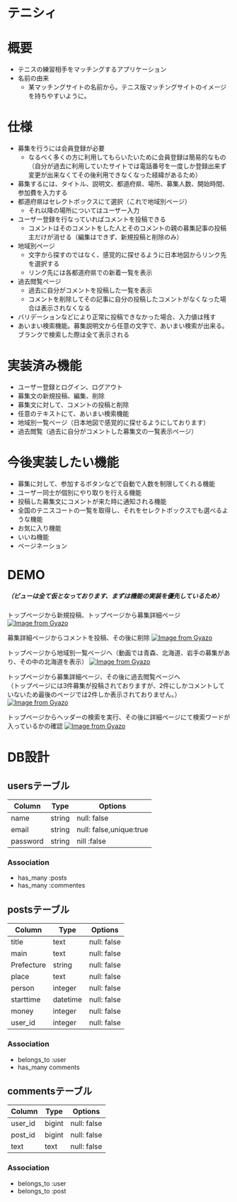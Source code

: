 # テニシィ
# 概要
- テニスの練習相手をマッチングするアプリケーション
- 名前の由来
  - 某マッチングサイトの名前から。テニス版マッチングサイトのイメージを持ちやすいように。

# 仕様
- 募集を行うには会員登録が必要
  - なるべく多くの方に利用してもらいたいために会員登録は簡易的なもの（自分が過去に利用していたサイトでは電話番号を一度しか登録出来ず変更が出来なくてその後利用できなくなった経緯があるため）
- 募集するには、タイトル、説明文、都道府県、場所、募集人数、開始時間、参加費を入力する
- 都道府県はセレクトボックスにて選択（これで地域別ページ）
  - それ以降の場所についてはユーザー入力
- ユーザー登録を行なっていればコメントを投稿できる
  - コメントはそのコメントをした人とそのコメントの親の募集記事の投稿主だけが消せる（編集はできず、新規投稿と削除のみ）
- 地域別ページ
  - 文字から探すのではなく、感覚的に探せるように日本地図からリンク先を選択する
  - リンク先には各都道府県での新着一覧を表示
- 過去閲覧ページ
  - 過去に自分がコメントを投稿した一覧を表示
  - コメントを削除してその記事に自分の投稿したコメントがなくなった場合は表示されなくなる
- バリデーションなどにより正常に投稿できなかった場合、入力値は残す
- あいまい検索機能。募集説明文から任意の文字で、あいまい検索が出来る。ブランクで検索した際は全て表示される
# 実装済み機能
- ユーザー登録とログイン、ログアウト
- 募集文の新規投稿、編集、削除
- 募集文に対して、コメントの投稿と削除
- 任意のテキストにて、あいまい検索機能
- 地域別一覧ページ（日本地図で感覚的に探せるようにしております）
- 過去閲覧（過去に自分がコメントした募集文の一覧表示ページ）
# 今後実装したい機能
- 募集に対して、参加するボタンなどで自動で人数を制限してくれる機能
- ユーザー同士が個別にやり取りを行える機能
- 投稿した募集文にコメントが来た時に通知される機能
- 全国のテニスコートの一覧を取得し、それをセレクトボックスでも選べるような機能
- お気に入り機能
- いいね機能
- ページネーション
# DEMO
##### （ビューは全て仮となっております、まずは機能の実装を優先しているため）
トップページから新規投稿、トップページから募集詳細ページ
[![Image from Gyazo](https://i.gyazo.com/4b09a8eac8e26c313f13b3d3df731c85.gif)](https://gyazo.com/4b09a8eac8e26c313f13b3d3df731c85)

募集詳細ページからコメントを投稿、その後に削除
[![Image from Gyazo](https://i.gyazo.com/0d5b32ae2a9a79f4ffdbe943e4fb4412.gif)](https://gyazo.com/0d5b32ae2a9a79f4ffdbe943e4fb4412)

トップページから地域別一覧ページへ（動画では青森、北海道、岩手の募集があり、その中の北海道を表示）
[![Image from Gyazo](https://i.gyazo.com/ef487d92fc27a3eebb4ee9200dcd1715.gif)](https://gyazo.com/ef487d92fc27a3eebb4ee9200dcd1715)

トップページから募集詳細ページ、その後に過去閲覧ページへ  
（トップページには3件募集が投稿されておりますが、2件にしかコメントしていないため最後のページでは2件しか表示されておりません。）
[![Image from Gyazo](https://i.gyazo.com/34456f312063640182b87a922be09a21.gif)](https://gyazo.com/34456f312063640182b87a922be09a21)
  
トップページからヘッダーの検索を実行、その後に詳細ページにて検索ワードが入っているかの確認
[![Image from Gyazo](https://i.gyazo.com/07381a783627d56d7014dca769860774.gif)](https://gyazo.com/07381a783627d56d7014dca769860774)
# DB設計
## usersテーブル
|Column|Type|Options|
|------|----|-------|
|name|string|null: false|
|email|string|null: false,unique:true|
|password|string|nill :false|

### Association
- has_many :posts
- has_many :commentes

## postsテーブル
|Column|Type|Options|
|------|----|-------|
|title|text|null: false|
|main|text|null: false|
|Prefecture|string|null: false|
|place|text|null: false|
|person|integer|null: false|
|starttime|datetime|null: false|
|money|integer|null: false|
|user_id|integer|null: false|

### Association
- belongs_to :user
- has_many comments

## commentsテーブル
|Column|Type|Options|
|------|----|-------|
|user_id|bigint|null: false|
|post_id|bigint|null: false|
|text|text|null: false|
### Association
- belongs_to :user
- belongs_to :post
